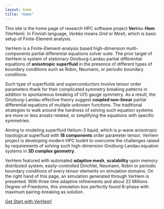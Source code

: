 ```yaml
---
layout: home
title: "Home"
---
```


This site is the home page of research HPC software project **Ver**kko-**Hem** (VerHem). In Finnish language, *Verkko* means *Grid* or *Mesh*, which is basic setup of Finite-Element analysis.

VerHem is a Finite-Element-analysis based high-dimension multi-components partial differential equations solver suite. The prior target of VerHem is system of stationary Ginzburg-Landau partial differential equations of **anisotropic superfluid** in the presence of different types of boundary conditions such as Robin, Neumann, or periodic boundary conditions. 

Such type of superfluids and superconductors involve tensor order parameters thank for their complicated symmetry breaking patterns in addition to spontaneous breaking of U(1) gauge symmetry. As a result, the Ginzburg-Landau effective theory suggest **coupled non-linear** partial differential equations of multiple unknown functions. The traditional strategies to walk around the hardness of solving such equation systems are more or less ansatz-related, or simplifying the equations with specific symmetries. 

Aiming to modeling superfluid Helium-3 liquid, which is p-wave anisotropic topological superfluid with **18 components** order parameter tensor, Verhem project is developing modern HPC toolkit to overcome the challenges raised by requirements of solving such high-dimension Ginzburg-Landau equation systems in **3D complex geometry**. 

VerHem featured with automated **adaptive mesh**, **scalability** upon memory distributed system, easily-controlled Dirichlet, Neumann, Robin or periodic boundary conditions of every tensor elements on simulation domains. On the right hand of this page, an simulation generated through VerHem is presented. With three time adaptive refinements and about 22 Millions Degree-of-Freedoms, this simulation box perfectly found B-phase with maximum pairing-breaking as solution.      

<a href="https://www.duckduckgo.com" class="btn btn-link btn-outline-success btn-lg" role="button">
  Get Start with VerHem!
</a>